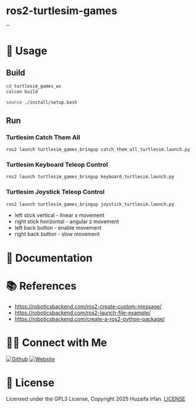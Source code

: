# ros2-turtlesim-games
**``**

<!-- •[Link](#)

<hr>

![overview](overview.drawio.png)

## 🎬 Demo

[▶️![Demo](https://img.youtube.com/vi/7YyrIgjaaYA/maxresdefault.jpg)](https://www.youtube.com/watch?v=7YyrIgjaaYA)


-->


# 🚀 Usage

## Build
```sh
cd turtlesim_games_ws
colcon build
```

```sh
source ./install/setup.bash 
```

## Run

### Turtlesim Catch Them All
```sh
ros2 launch turtlesim_games_bringup catch_them_all_turtlesim.launch.py
```

### Turtlesim Keyboard Teleop Control
```sh
ros2 launch turtlesim_games_bringup keyboard_turtlesim.launch.py
```

### Turtlesim Joystick Teleop Control
```sh
ros2 launch turtlesim_games_bringup joystick_turtlesim.launch.py
```
- left stick vertical - linear x movement
- right stick horizontal - angular z movement
- left back button - enable movement
- right back button - slow movement


# 📝 Documentation

# 📚 References
- https://roboticsbackend.com/ros2-create-custom-message/
- https://roboticsbackend.com/ros2-launch-file-example/
- https://roboticsbackend.com/create-a-ros2-python-package/



# 🤝🏻 Connect with Me

[![Github](https://img.shields.io/badge/Github-%23222.svg?style=for-the-badge&logo=github&logoColor=white)](https://github.com/HuzaifaIrfan/)
[![Website](https://img.shields.io/badge/Website-%23222.svg?style=for-the-badge&logo=google-chrome&logoColor==%234285F4)](https://www.huzaifairfan.com)

# 📜 License

Licensed under the GPL3 License, Copyright 2025 Huzaifa Irfan. [LICENSE](LICENSE)
